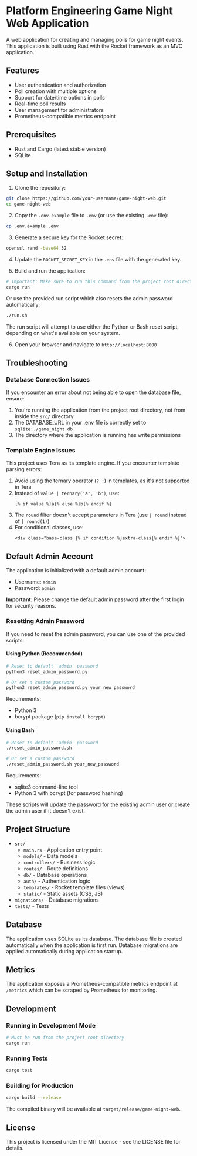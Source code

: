 # Platform Engineering Game Night Web Application

A web application for creating and managing polls for game night events. This application is built using Rust with the Rocket framework as an MVC application.

## Features

- User authentication and authorization
- Poll creation with multiple options
- Support for date/time options in polls
- Real-time poll results
- User management for administrators
- Prometheus-compatible metrics endpoint

## Prerequisites

- Rust and Cargo (latest stable version)
- SQLite

## Setup and Installation

1. Clone the repository:

```bash
git clone https://github.com/your-username/game-night-web.git
cd game-night-web
```

2. Copy the `.env.example` file to `.env` (or use the existing `.env` file):

```bash
cp .env.example .env
```

3. Generate a secure key for the Rocket secret:

```bash
openssl rand -base64 32
```

4. Update the `ROCKET_SECRET_KEY` in the `.env` file with the generated key.

5. Build and run the application:

```bash
# Important: Make sure to run this command from the project root directory, not from src/
cargo run
```

Or use the provided run script which also resets the admin password automatically:

```bash
./run.sh
```

The run script will attempt to use either the Python or Bash reset script, depending on what's available on your system.

6. Open your browser and navigate to `http://localhost:8000`

## Troubleshooting

### Database Connection Issues

If you encounter an error about not being able to open the database file, ensure:

1. You're running the application from the project root directory, not from inside the `src/` directory
2. The DATABASE_URL in your .env file is correctly set to `sqlite:./game_night.db`
3. The directory where the application is running has write permissions

### Template Engine Issues

This project uses Tera as its template engine. If you encounter template parsing errors:

1. Avoid using the ternary operator (`? :`) in templates, as it's not supported in Tera
2. Instead of `value | ternary('a', 'b')`, use:
   ```
   {% if value %}a{% else %}b{% endif %}
   ```
3. The `round` filter doesn't accept parameters in Tera (use `| round` instead of `| round(1)`)
4. For conditional classes, use:
   ```
   <div class="base-class {% if condition %}extra-class{% endif %}">
   ```

## Default Admin Account

The application is initialized with a default admin account:

- Username: `admin`
- Password: `admin`

**Important**: Please change the default admin password after the first login for security reasons.

### Resetting Admin Password

If you need to reset the admin password, you can use one of the provided scripts:

#### Using Python (Recommended)

```bash
# Reset to default 'admin' password
python3 reset_admin_password.py

# Or set a custom password
python3 reset_admin_password.py your_new_password
```

Requirements:
- Python 3
- bcrypt package (`pip install bcrypt`)

#### Using Bash

```bash
# Reset to default 'admin' password
./reset_admin_password.sh

# Or set a custom password
./reset_admin_password.sh your_new_password
```

Requirements:
- sqlite3 command-line tool
- Python 3 with bcrypt (for password hashing)

These scripts will update the password for the existing admin user or create the admin user if it doesn't exist.

## Project Structure

- `src/`
  - `main.rs` - Application entry point
  - `models/` - Data models
  - `controllers/` - Business logic
  - `routes/` - Route definitions
  - `db/` - Database operations
  - `auth/` - Authentication logic
  - `templates/` - Rocket template files (views)
  - `static/` - Static assets (CSS, JS)
- `migrations/` - Database migrations
- `tests/` - Tests

## Database

The application uses SQLite as its database. The database file is created automatically when the application is first run. Database migrations are applied automatically during application startup.

## Metrics

The application exposes a Prometheus-compatible metrics endpoint at `/metrics` which can be scraped by Prometheus for monitoring.

## Development

### Running in Development Mode

```bash
# Must be run from the project root directory
cargo run
```

### Running Tests

```bash
cargo test
```

### Building for Production

```bash
cargo build --release
```

The compiled binary will be available at `target/release/game-night-web`.

## License

This project is licensed under the MIT License - see the LICENSE file for details.